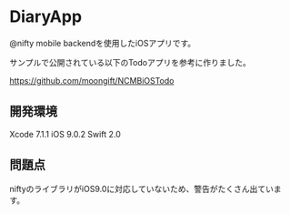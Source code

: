 # DiaryApp
@nifty mobile backendを使用したiOSアプリです。

サンプルで公開されている以下のTodoアプリを参考に作りました。

https://github.com/moongift/NCMBiOSTodo

## 開発環境
Xcode 7.1.1
iOS 9.0.2
Swift 2.0

## 問題点
niftyのライブラリがiOS9.0に対応していないため、警告がたくさん出ています。

